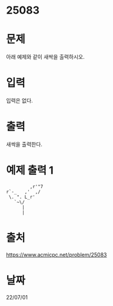 # 25083

# 문제
아래 예제와 같이 새싹을 출력하시오.

# 입력
입력은 없다.

# 출력
새싹을 출력한다.

# 예제 출력 1 
<pre><code>         ,r'"7
r`-_   ,'  ,/
 \. ". L_r'
   `~\/
      |
      |
</code></pre>

# 출처
https://www.acmicpc.net/problem/25083

# 날짜
22/07/01
